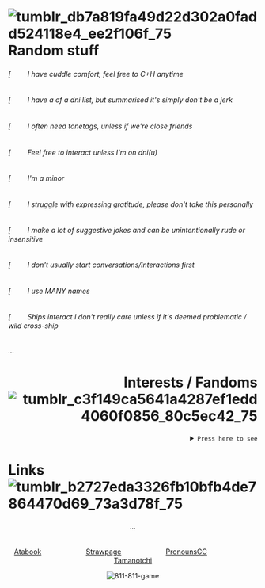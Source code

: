 

#  ![tumblr_db7a819fa49d22d302a0fadd524118e4_ee2f106f_75](https://github.com/user-attachments/assets/9194bcda-06d8-43ff-a0b6-8ef157154d6f)  Random stuff

 
   
###### [ㅤ ㅤ I have cuddle comfort, feel free to C+H anytime
###### [ㅤ ㅤ I have a of a dni list, but summarised it's simply don't be a jerk
###### [ㅤ ㅤ I often need tonetags, unless if we're close friends
###### [ㅤ ㅤ Feel free to interact unless I'm on dni(u)
###### [ㅤ ㅤ I'm a *minor*
###### [ㅤ ㅤ I struggle with expressing gratitude, please don't take this personally
###### [ㅤ ㅤ I make a lot of suggestive jokes and can be unintentionally rude or insensitive
###### [ㅤ ㅤ I don't usually start conversations/interactions first
###### [ㅤ ㅤ I use MANY names
###### [ㅤ ㅤ Ships interact I don't really care *unless if it's deemed problematic / wild cross-ship*

###### ...

<div align="right"> 

# Interests / Fandoms ![tumblr_c3f149ca5641a4287ef1edd4060f0856_80c5ec42_75](https://github.com/user-attachments/assets/5408cdfe-e4cc-4745-91ab-484331b3e28c) 
  <details>
<summary> <code>Press here to see</code> </summary>
   
|               |               |               |              |               |  
| ------------- | ------------- | ------------- |------------- | ------------- | 
| *8:11*  | *Egg Kevin's House*  | Julia was alone | The fairy tales analogue horror | Gospel of Eve | 
| The Salvation Project  | Squirrel Stapler  | Endzone | *Orange Roulette* | Oobja | 
| Life purpose | Deardere | [*Studio Investigrave*](https://studio-investigrave.fandom.com/wiki/Studio_Investigrave_Wiki) | *Lummony* | *Diner in the Storm* | 
| Choose or die | Do NOT take thIs caT home | Classmates | Law of talos | Spooky Month |
| *Roblox args* | Silver Thread | Everything Everywhere all at Once | Redcarkyle123 | Senprista |
| Castle of nations | The Normal Elevator | *Faithless* | Cutegirl555 | There's something wrong with my blind date |

######   ...

</details>
</div>


# Links ![tumblr_b2727eda3326fb10bfb4de7864470d69_73a3d78f_75](https://github.com/user-attachments/assets/a79dd0cb-8e88-40cc-a87b-a6ff6d52a3e1)



<div align="center">

 ###### ...
 
 [Atabook](https://forcas.atabook.org/)ㅤㅤㅤㅤㅤㅤㅤ[Strawpage](https://s-01-ver-bullet.straw.page/)ㅤㅤㅤㅤㅤㅤㅤ[PronounsCC](https://pronouns.cc/@Accardi)ㅤㅤㅤㅤㅤㅤㅤ[Tamanotchi](https://tamanotchi.world/21967c) 

![811-811-game](https://github.com/user-attachments/assets/a0e980c8-d2f9-48cb-9bce-5804008b676b)

